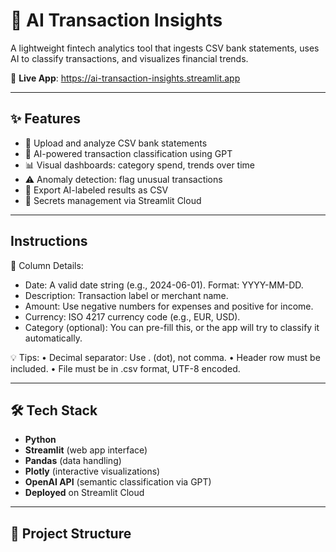 # 🧠 AI Transaction Insights


A lightweight fintech analytics tool that ingests CSV bank statements, uses AI to classify transactions, and visualizes financial trends.

🚀 **Live App**: https://ai-transaction-insights.streamlit.app

---

## ✨ Features

- 📂 Upload and analyze CSV bank statements
- 🤖 AI-powered transaction classification using GPT
- 📊 Visual dashboards: category spend, trends over time
- ⚠️ Anomaly detection: flag unusual transactions
- 🧾 Export AI-labeled results as CSV
- 🔐 Secrets management via Streamlit Cloud

---
## Instructions
📌 Column Details:
- Date: A valid date string (e.g., 2024-06-01). Format: YYYY-MM-DD.
- Description: Transaction label or merchant name.
- Amount: Use negative numbers for expenses and positive for income.
- Currency: ISO 4217 currency code (e.g., EUR, USD).
- Category (optional): You can pre-fill this, or the app will try to classify it automatically.

💡 Tips:
	•	Decimal separator: Use . (dot), not comma.
	•	Header row must be included.
	•	File must be in .csv format, UTF-8 encoded.
 

---

## 🛠 Tech Stack

- **Python**
- **Streamlit** (web app interface)
- **Pandas** (data handling)
- **Plotly** (interactive visualizations)
- **OpenAI API** (semantic classification via GPT)
- **Deployed** on Streamlit Cloud

---

## 🧱 Project Structure
